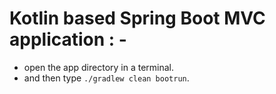 # Kotlin based Spring Boot MVC application : -

- open the app directory in a terminal.
- and then type `./gradlew clean bootrun`.
